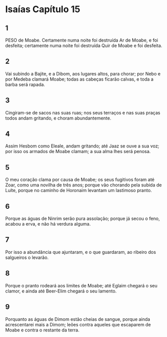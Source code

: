 # Isaías Capítulo 15

## 1
PESO de Moabe. Certamente numa noite foi destruída Ar de Moabe, e foi desfeita; certamente numa noite foi destruída Quir de Moabe e foi desfeita.

## 2
Vai subindo a Bajite, e a Dibom, aos lugares altos, para chorar; por Nebo e por Medeba clamará Moabe; todas as cabeças ficarão calvas, e toda a barba será rapada.

## 3
Cingiram-se de sacos nas suas ruas; nos seus terraços e nas suas praças todos andam gritando, e choram abundantemente.

## 4
Assim Hesbom como Eleale, andam gritando; até Jaaz se ouve a sua voz; por isso os armados de Moabe clamam; a sua alma lhes será penosa.

## 5
O meu coração clama por causa de Moabe; os seus fugitivos foram até Zoar, como uma novilha de três anos; porque vão chorando pela subida de Luíte, porque no caminho de Horonaim levantam um lastimoso pranto.

## 6
Porque as águas de Ninrim serão pura assolação; porque já secou o feno, acabou a erva, e não há verdura alguma.

## 7
Por isso a abundância que ajuntaram, e o que guardaram, ao ribeiro dos salgueiros o levarão.

## 8
Porque o pranto rodeará aos limites de Moabe; até Eglaim chegará o seu clamor, e ainda até Beer-Elim chegará o seu lamento.

## 9
Porquanto as águas de Dimom estão cheias de sangue, porque ainda acrescentarei mais a Dimom; leões contra aqueles que escaparem de Moabe e contra o restante da terra.

